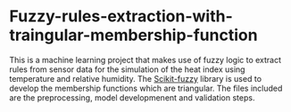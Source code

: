 # Fuzzy-rules-extraction-with-traingular-membership-function
This is a machine learning project that makes use of fuzzy logic to extract rules from sensor data for the simulation of the heat index
using temperature and relative humidity. The [Scikit-fuzzy](https://pythonhosted.org/scikit-fuzzy/overview.html) library is used to develop the membership functions which are triangular.
The files included are the preprocessing, model developmenent and validation steps.
